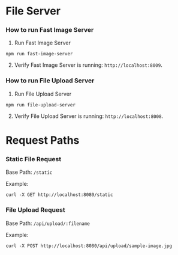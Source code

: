 # File Server

### How to run Fast Image Server
1. Run Fast Image Server
```
npm run fast-image-server
```
2. Verify Fast Image Server is running: `http://localhost:8009`.

### How to run File Upload Server
1. Run File Upload Server
```
npm run file-upload-server
```
2. Verify File Upload Server is running: `http://localhost:8008`.

# Request Paths

### Static File Request
Base Path: `/static`

Example:
```
curl -X GET http://localhost:8080/static
```

### File Upload Request
Base Path: `/api/upload/:filename`

Example:
```
curl -X POST http://localhost:8080/api/upload/sample-image.jpg
```
